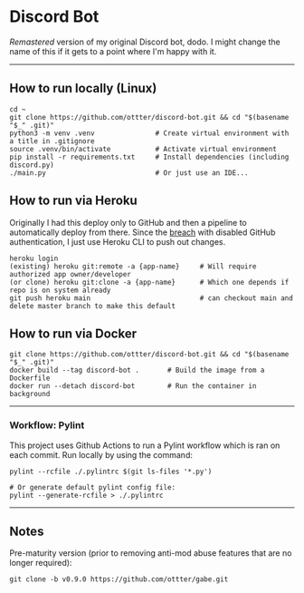 # Discord Bot

*Remastered* version of my original Discord bot, dodo. I might change the name of this if it gets to a point where I'm happy with it.

-----------------------

## How to run locally (Linux)

    cd ~
    git clone https://github.com/ottter/discord-bot.git && cd "$(basename "$_" .git)"
    python3 -m venv .venv               # Create virtual environment with a title in .gitignore
    source .venv/bin/activate           # Activate virtual environment
    pip install -r requirements.txt     # Install dependencies (including discord.py)
    ./main.py                           # Or just use an IDE...

## How to run via Heroku

Originally I had this deploy only to GitHub and then a pipeline to automatically deploy from there. Since the [breach](https://thehackernews.com/2022/04/github-notifies-victims-whose-private.html) with disabled GitHub authentication, I just use Heroku CLI to push out changes.

    heroku login
    (existing) heroku git:remote -a {app-name}     # Will require authorized app owner/developer
    (or clone) heroku git:clone -a {app-name}      # Which one depends if repo is on system already
    git push heroku main                           # can checkout main and delete master branch to make this default

## How to run via Docker

    git clone https://github.com/ottter/discord-bot.git && cd "$(basename "$_" .git)"
    docker build --tag discord-bot .       # Build the image from a Dockerfile
    docker run --detach discord-bot        # Run the container in background

-----------------------

### Workflow: Pylint

This project uses Github Actions to run a Pylint workflow which is ran on each commit. Run locally by using the command:

    pylint --rcfile ./.pylintrc $(git ls-files '*.py')

    # Or generate default pylint config file:
    pylint --generate-rcfile > ./.pylintrc

-----------------------

## Notes

Pre-maturity version (prior to removing anti-mod abuse features that are no longer required):

    git clone -b v0.9.0 https://github.com/ottter/gabe.git
